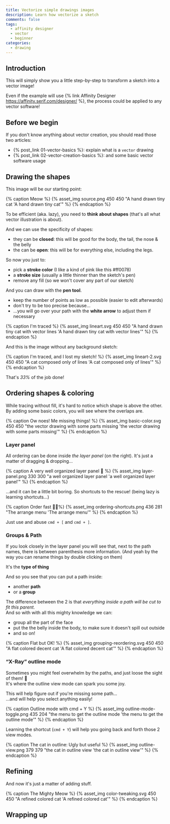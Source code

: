 ```yaml
---
title: Vectorize simple drawings images
description: Learn how vectorize a sketch
comments: false
tags:
  - affinity designer
  - vector
  - beginner
categories:
  - drawing
---
```


## Introduction

This will simply show you a little step-by-step to transform a sketch into a vector image!

Even if the example will use {% link Affinity Designer https://affinity.serif.com/designer/ %}, the process could be applied to any vector software!

<!-- more -->

## Before we begin

If you don't know anything about vector creation, you should read those two articles:

- {% post_link 01-vector-basics %}: explain what is a `vector` drawing
- {% post_link 02-vector-creation-basics %}: and some basic vector software usage

## Drawing the shapes

This image will be our starting point:

{% caption Meow %}
{% asset_img source.png 450 450 "A hand drawn tiny cat 'A hand drawn tiny cat'" %}
{% endcaption %}

To be efficient (aka. lazy), you need to **think about shapes** (that's all what vector illustration is about).  

And we can use the specificity of shapes:

- they can be  **closed**:
  this will be good for the body, the tail, the nose & the belly
- the can be **open**:
  this will be for everything else, including the legs.

So now you just to:

- pick a **stroke color** (I like a kind of pink like this #ff0078) 
- a **stroke size** (usually a little thinner than the sketch's pen)
- remove any fill (so we won't cover any part of our sketch)

And you can draw with the **pen tool**.

- keep the number of points as low as possible (easier to edit afterwards)
- don't try to be too precise because…
- …you will go over your path with the **white arrow** to adjust them if necessary

{% caption I'm traced %}
{% asset_img lineart.svg 450 450 "A hand drawn tiny cat with vector lines 'A hand drawn tiny cat with vector lines'" %}
{% endcaption %}

And this is the image without any background sketch:

{% caption I'm traced, and I lost my sketch! %}
{% asset_img lineart-2.svg 450 450 "A cat composed only of lines 'A cat composed only of lines'" %}
{% endcaption %}

That's _33%_ of the job done!

## Ordering shapes & coloring

While tracing without fill, it's hard to notice which shape is above the other.
By adding some basic colors, you will see where the overlaps are.

{% caption Ow noes! Me missing things! %}
{% asset_img basic-color.svg 450 450 "the vector drawing with some parts missing 'the vector drawing with some parts missing'" %}
{% endcaption %}

### Layer panel

All ordering can be done inside _the layer panel_ (on the right).
It's just a matter of dragging & dropping…

{% caption A very well organized layer panel 🌈 %}
{% asset_img layer-panel.png 330 300 "a well organized layer panel 'a well organized layer panel'" %}
{% endcaption %}

…and it can be a little bit boring.
So shortcuts to the rescue! (being lazy is learning shortcuts…)

{% caption Order fast 🏃‍♀️%}
{% asset_img ordering-shortcuts.png 436 281 "The arrange menu 'The arrange menu'" %}
{% endcaption %}

Just use and abuse `cmd + [` and `cmd + ]`.

### Groups & Path

If you look closely in the layer panel you will see that, next to the path names, there is between parenthesis more information. (And yeah by the way you can rename things by double clicking on them)

It's the **type of thing**

And so you see that you can put a path inside:

- another **path**
- or a **group**

The difference between the 2 is that  _everything inside a path will be cut to fit this parent._  
And so with with all this mighty knowledge we can:

- group all the part of the face
- put the the belly inside the body, to make sure it doesn't spill out outside
- and so on!


{% caption Flat but OK! %}
{% asset_img grouping-reordering.svg 450 450 "A flat colored decent cat 'A flat colored decent cat'" %}
{% endcaption %}

### “X-Ray” outline mode

Sometimes you might feel overwhelm by the paths, and just loose the sight of them! 👀  
It's where the outline view mode can spark you some joy.

This will help figure out if you're missing some path…  
…and will help you select anything easily!

{% caption Outline mode with cmd + Y %}
{% asset_img outline-mode-toggle.png 435 204 "the menu to get the outline mode 'the menu to get the outline mode'" %}
{% endcaption %}

Learning the shortcut (`cmd + Y`) will help you going back and forth those 2 view modes.

{% caption The cat in outline: Ugly but useful %}
{% asset_img outline-view.png 379 379 "the cat in outline view 'the cat in outline view'" %}
{% endcaption %}

## Refining

And now it's just a matter of adding stuff.  

{% caption The Mighty Meow %}
{% asset_img color-tweaking.svg 450 450 "A refined colored cat 'A refined colored cat'" %}
{% endcaption %}

## Wrapping up
